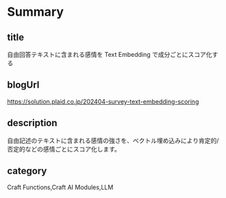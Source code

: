 # Summary

## title

自由回答テキストに含まれる感情を Text Embedding で成分ごとにスコア化する

## blogUrl

https://solution.plaid.co.jp/202404-survey-text-embedding-scoring

## description

自由記述のテキストに含まれる感情の強さを、ベクトル埋め込みにより肯定的/否定的などの感情ごとにスコア化します。

## category

Craft Functions,Craft AI Modules,LLM
